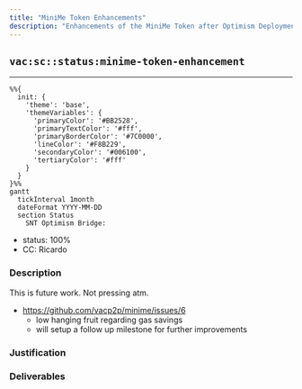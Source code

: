 ```yaml
---
title: "MiniMe Token Enhancements"
description: "Enhancements of the MiniMe Token after Optimism Deployment"
---
```

## `vac:sc::status:minime-token-enhancement`
---

```mermaid
%%{ 
  init: { 
    'theme': 'base', 
    'themeVariables': { 
      'primaryColor': '#BB2528', 
      'primaryTextColor': '#fff', 
      'primaryBorderColor': '#7C0000', 
      'lineColor': '#F8B229', 
      'secondaryColor': '#006100', 
      'tertiaryColor': '#fff' 
    } 
  } 
}%%
gantt
  tickInterval 1month
  dateFormat YYYY-MM-DD
  section Status
    SNT Optimism Bridge:
```

- status: 100%
- CC: Ricardo

### Description

This is future work. Not pressing atm.

* https://github.com/vacp2p/minime/issues/6
  - low hanging fruit regarding gas savings
  - will setup a follow up milestone for further improvements

### Justification

### Deliverables

